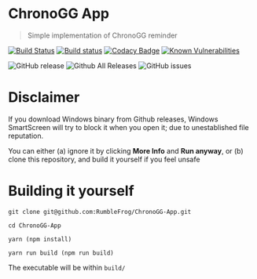# ChronoGG App

> Simple implementation of ChronoGG reminder

[![Build Status](https://travis-ci.org/RumbleFrog/ChronoGG-App.svg?branch=master)](https://travis-ci.org/RumbleFrog/ChronoGG-App)
[![Build status](https://ci.appveyor.com/api/projects/status/8nhbbpqanivjht9q?svg=true)](https://ci.appveyor.com/project/RumbleFrog/chronogg-app)
[![Codacy Badge](https://api.codacy.com/project/badge/Grade/8b443a30606e4a4bbcae1f0c235de4b6)](https://app.codacy.com/app/RumbleFrog/ChronoGG-App?utm_source=github.com&utm_medium=referral&utm_content=RumbleFrog/ChronoGG-App)
[![Known Vulnerabilities](https://snyk.io/test/github/rumblefrog/chronogg-app/badge.svg?targetFile=package.json)](https://snyk.io/test/github/rumblefrog/chronogg-app?targetFile=package.json)

![GitHub release](https://img.shields.io/github/release/RumbleFrog/ChronoGG-App.svg)
![Github All Releases](https://img.shields.io/github/downloads/RumbleFrog/ChronoGG-App/total.svg)
![GitHub issues](https://img.shields.io/github/issues/RumbleFrog/ChronoGG-App.svg)

# Disclaimer

If you download Windows binary from Github releases, Windows SmartScreen will try to block it when you open it; due to unestablished file reputation.

You can either (a) ignore it by clicking **More Info** and **Run anyway**, or (b) clone this repository, and build it yourself if you feel unsafe

# Building it yourself

```
git clone git@github.com:RumbleFrog/ChronoGG-App.git

cd ChronoGG-App

yarn (npm install)

yarn run build (npm run build)
```

The executable will be within `build/`
